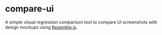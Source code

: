 # compare-ui
A simple visual regression comparison tool to compare UI screenshots with design mockups using [Resemble.js](https://github.com/rsmbl/Resemble.js).
